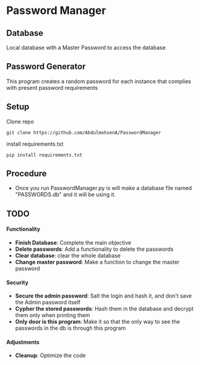 # Password Manager

## Database
Local database with a Master Password to access the database

## Password Generator
This program creates a random password for each instance that complies with present password requirements

## Setup
Clone repo
```
git clone https://github.com/AbdulmohsenA/PasswordManager
```

install requirements.txt
```
pip install requirements.txt
```

## Procedure
- Once you run PasswordManager.py is will make a database file named "PASSWORDS.db" and it will be using it.

## TODO
#### Functionality
- **Finish Database**: Complete the main objective
- **Delete passwords**: Add a functionality to delete the passwords
- **Clear database**: clear the whole database
- **Change master password**: Make a function to change the master password

#### Security
- **Secure the admin password**: Salt the login and hash it, and don't save the Admin password itself
- **Cypher the stored passwords**: Hash them in the database and decrypt them only when printing them
- **Only door is this program**: Make it so that the only way to see the passwords in the db is through this program

#### Adjustments
- **Cleanup**: Optimize the code
